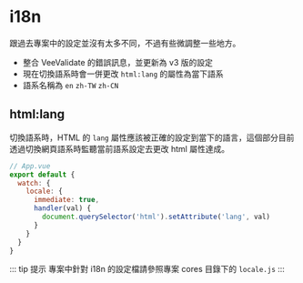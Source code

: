# i18n

跟過去專案中的設定並沒有太多不同，不過有些微調整一些地方。

  - 整合 VeeValidate 的錯誤訊息，並更新為 v3 版的設定
  - 現在切換語系時會一併更改 `html:lang` 的屬性為當下語系
  - 語系名稱為 `en` `zh-TW` `zh-CN`

## html:lang

切換語系時，HTML 的 `lang` 屬性應該被正確的設定到當下的語言，這個部分目前透過切換網頁語系時監聽當前語系設定去更改 html 屬性達成。

```js {7}
// App.vue
export default {
  watch: {
    locale: {
      immediate: true,
      handler(val) {
        document.querySelector('html').setAttribute('lang', val)
      }
    }
  }
}

```

::: tip 提示
專案中針對 i18n 的設定檔請參照專案 cores 目錄下的 `locale.js`
:::
